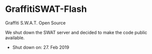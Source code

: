 # GraffitiSWAT-Flash
Graffiti S.W.A.T. Open Source

We shut down the SWAT server and decided to make the code public available.

- Shut down on: 27. Feb 2019

